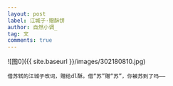 ```yaml
---
layout: post
label: 江城子·赠酥饼
author: 自然小调_
tag: 文
comments: true
---
```


![图0]({{ site.baseurl }}/images/302180810.jpg)

    借苏轼的江城子改词，赠给dl酥。借“苏”赠“苏”，你被苏到了吗——
